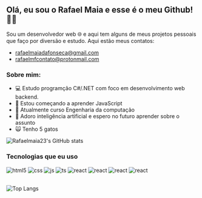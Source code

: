 ## Olá, eu sou o Rafael Maia e esse é o meu Github! 🧑‍💻 
Sou um desenvolvedor web 🌐 e aqui tem alguns de meus projetos pessoais que faço por diversão e estudo.
Aqui estão meus contatos:
- rafaelmaiadafonseca@gmail.com
- rafaelmfcontato@protonmail.com

### Sobre mim:
- 💻 Estudo programção C#/.NET com foco em desenvolvimento web backend.
- 📖 Estou começando a aprender JavaScript
- 🏫 Atualmente curso Engenharia da computação
- 🤖 Adoro inteligência artificial e espero no futuro aprender sobre o assunto
- 🙀 Tenho 5 gatos

![Rafaelmaia23's GitHub stats](https://github-readme-stats.vercel.app/api?username=rafaelmaia23&count_private=true&show_icons=true&theme=algolia)

### Tecnologias que eu uso
<div style="display: inline_block">
  <img align="center" alt="html5" src="https://img.shields.io/badge/C%23-239120?style=for-the-badge&logo=c-sharp&logoColor=white" />
  <img align="center" alt="css" src="https://img.shields.io/badge/.NET-5C2D91?style=for-the-badge&logo=.net&logoColor=white" />
  <img align="center" alt="js" src="https://img.shields.io/badge/HTML5-E34F26?style=for-the-badge&logo=html5&logoColor=white" />
  <img align="center" alt="ts" src="https://img.shields.io/badge/CSS3-1572B6?style=for-the-badge&logo=css3&logoColor=white" />
  <img align="center" alt="react" src="https://img.shields.io/badge/JavaScript-F7DF1E?style=for-the-badge&logo=javascript&logoColor=black" />
  <img align="center" alt="react" src="https://img.shields.io/badge/Microsoft_SQL_Server-CC2927?style=for-the-badge&logo=microsoft-sql-server&logoColor=white" />
  <img align="center" alt="react" src="https://img.shields.io/badge/Visual_Studio-5C2D91?style=for-the-badge&logo=visual%20studio&logoColor=white" />
  <img align="center" alt="react" src="https://img.shields.io/badge/Visual_Studio_Code-0078D4?style=for-the-badge&logo=visual%20studio%20code&logoColor=white" />
</div><br/>

![Top Langs](https://github-readme-stats.vercel.app/api/top-langs/?username=rafaelmaia23&theme=algolia)
